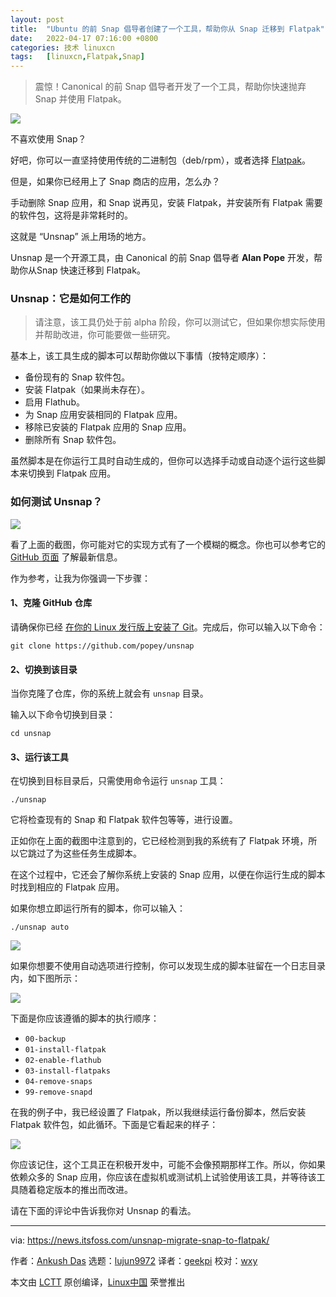 ```yaml
---
layout: post
title:	"Ubuntu 的前 Snap 倡导者创建了一个工具，帮助你从 Snap 迁移到 Flatpak"
date:	2022-04-17 07:16:00 +0800 
categories:	技术 linuxcn 
tags:	[linuxcn,Flatpak,Snap]
---
```




> 
> 震惊！Canonical 的前 Snap 倡导者开发了一个工具，帮助你快速抛弃 Snap 并使用 Flatpak。
> 
> 
> 


![](/Asserts/Images//attachment/album/202204/17/071613rgs1jfasxlkjejes.png)


不喜欢使用 Snap？


好吧，你可以一直坚持使用传统的二进制包（deb/rpm），或者选择 [Flatpak](https://itsfoss.com/flatpak-guide/)。


但是，如果你已经用上了 Snap 商店的应用，怎么办？


手动删除 Snap 应用，和 Snap 说再见，安装 Flatpak，并安装所有 Flatpak 需要的软件包，这将是非常耗时的。


这就是 “Unsnap” 派上用场的地方。


Unsnap 是一个开源工具，由 Canonical 的前 Snap 倡导者 **Alan Pope** 开发，帮助你从Snap 快速迁移到 Flatpak。


### Unsnap：它是如何工作的



> 
> 请注意，该工具仍处于前 alpha 阶段，你可以测试它，但如果你想实际使用并帮助改进，你可能要做一些研究。
> 
> 
> 


基本上，该工具生成的脚本可以帮助你做以下事情（按特定顺序）：


* 备份现有的 Snap 软件包。
* 安装 Flatpak（如果尚未存在）。
* 启用 Flathub。
* 为 Snap 应用安装相同的 Flatpak 应用。
* 移除已安装的 Flatpak 应用的 Snap 应用。
* 删除所有 Snap 软件包。


虽然脚本是在你运行工具时自动生成的，但你可以选择手动或自动逐个运行这些脚本来切换到 Flatpak 应用。


### 如何测试 Unsnap？


![](/Asserts/Images//attachment/album/202204/17/071614ck794ys0llk43wu7.png)


看了上面的截图，你可能对它的实现方式有了一个模糊的概念。你也可以参考它的 [GitHub 页面](https://github.com/popey/unsnap) 了解最新信息。


作为参考，让我为你强调一下步骤：


#### 1、克隆 GitHub 仓库


请确保你已经 [在你的 Linux 发行版上安装了 Git](https://itsfoss.com/install-git-ubuntu/)。完成后，你可以输入以下命令：



```
git clone https://github.com/popey/unsnap

```

#### 2、切换到该目录


当你克隆了仓库，你的系统上就会有 `unsnap` 目录。


输入以下命令切换到目录：



```
cd unsnap

```

#### 3、运行该工具


在切换到目标目录后，只需使用命令运行 `unsnap` 工具：



```
./unsnap

```

它将检查现有的 Snap 和 Flatpak 软件包等等，进行设置。


正如你在上面的截图中注意到的，它已经检测到我的系统有了 Flatpak 环境，所以它跳过了为这些任务生成脚本。


在这个过程中，它还会了解你系统上安装的 Snap 应用，以便在你运行生成的脚本时找到相应的 Flatpak 应用。


如果你想立即运行所有的脚本，你可以输入：



```
./unsnap auto

```

![](/Asserts/Images//attachment/album/202204/17/071614ck794ys0llk43wu7.png)


如果你想要不使用自动选项进行控制，你可以发现生成的脚本驻留在一个日志目录内，如下图所示：


![](/Asserts/Images//attachment/album/202204/17/071614pai4aaat4a4c4ax4.png)


下面是你应该遵循的脚本的执行顺序：


* `00-backup`
* `01-install-flatpak`
* `02-enable-flathub`
* `03-install-flatpaks`
* `04-remove-snaps`
* `99-remove-snapd`


在我的例子中，我已经设置了 Flatpak，所以我继续运行备份脚本，然后安装 Flatpak 软件包，如此循环。下面是它看起来的样子：


![](/Asserts/Images//attachment/album/202204/17/071615yykb3w0bb7y2xgwx.png)


你应该记住，这个工具正在积极开发中，可能不会像预期那样工作。所以，你如果依赖众多的 Snap 应用，你应该在虚拟机或测试机上试验使用该工具，并等待该工具随着稳定版本的推出而改进。


请在下面的评论中告诉我你对 Unsnap 的看法。




---


via: <https://news.itsfoss.com/unsnap-migrate-snap-to-flatpak/>


作者：[Ankush Das](https://news.itsfoss.com/author/ankush/) 选题：[lujun9972](https://github.com/lujun9972) 译者：[geekpi](https://github.com/geekpi) 校对：[wxy](https://github.com/wxy)


本文由 [LCTT](https://github.com/LCTT/TranslateProject) 原创编译，[Linux中国](https://linux.cn/) 荣誉推出
